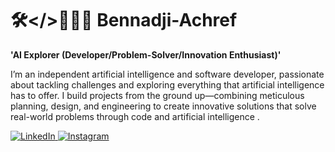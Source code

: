 # 🛠️</>👨🏻‍💻 Bennadji-Achref

**'AI Explorer (Developer/Problem-Solver/Innovation Enthusiast)'**

I’m an independent artificial intelligence and software developer, passionate about tackling challenges and exploring everything that artificial intelligence has to offer. I build projects from the ground up—combining meticulous planning, design, and engineering to create innovative solutions that solve real-world problems through code and artificial intelligence .

<p align="left">
  <a href="[https://www.linkedin.com/in/yourusername/](https://www.linkedin.com/feed/)" target="_blank">
    <img src="https://img.shields.io/badge/LinkedIn-%230077B5.svg?style=for-the-badge&logo=linkedin&logoColor=white" alt="LinkedIn">
  </a>
  <a href="[https://www.instagram.com/yourusername/](https://www.instagram.com/b.achref1/)" target="_blank">
    <img src="https://img.shields.io/badge/Instagram-%23E4405F.svg?style=for-the-badge&logo=instagram&logoColor=white" alt="Instagram">
  </a>
</p>
